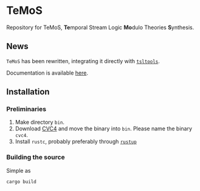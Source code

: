# TeMoS

Repository for TeMoS, **Te**mporal Stream Logic **Mo**dulo Theories **S**ynthesis.

## News
`TeMoS` has been rewritten, integrating it directly with [`tsltools`](https://github.com/Barnard-PL-Labs/tsltools).

Documentation is available [here](https://github.com/Barnard-PL-Labs/tsltools/blob/master/docs/tool-docs/tslmt2tsl.md).

## Installation

### Preliminaries
1. Make directory `bin`.
2. Download [CVC4](https://cvc4.github.io/downloads.html) and move the binary into `bin`.
Please name the binary `cvc4`.
3. Install `rustc`, probably preferably through [`rustup`](https://doc.rust-lang.org/book/ch01-01-installation.html#installation)

### Building the source
Simple as
```sh
cargo build
```
